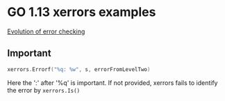 # GO 1.13 xerrors examples

[Evolution of error checking](https://crawshaw.io/blog/xerrors)

## Important

```go
xerrors.Errorf("%q: %w", s, errorFromLevelTwo)
```

Here the ':' after '%q' is important. If not provided, xerrors fails to identify the error by `xerrors.Is()`
